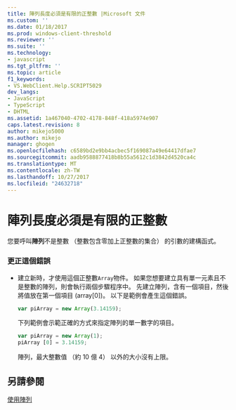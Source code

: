 ```yaml
---
title: 陣列長度必須是有限的正整數 |Microsoft 文件
ms.custom: ''
ms.date: 01/18/2017
ms.prod: windows-client-threshold
ms.reviewer: ''
ms.suite: ''
ms.technology:
- javascript
ms.tgt_pltfrm: ''
ms.topic: article
f1_keywords:
- VS.WebClient.Help.SCRIPT5029
dev_langs:
- JavaScript
- TypeScript
- DHTML
ms.assetid: 1a467040-4702-4178-848f-418a5974e907
caps.latest.revision: 8
author: mikejo5000
ms.author: mikejo
manager: ghogen
ms.openlocfilehash: c6589bd2e9bb4acbec5f169087a49e64417dfae7
ms.sourcegitcommit: aadb9588877418b8b55a5612c1d3842d4520ca4c
ms.translationtype: MT
ms.contentlocale: zh-TW
ms.lasthandoff: 10/27/2017
ms.locfileid: "24632718"
---
```

# <a name="array-length-must-be-a-finite-positive-integer"></a>陣列長度必須是有限的正整數
您要呼叫**陣列**不是整數 （整數包含零加上正整數的集合） 的引數的建構函式。  
  
### <a name="to-correct-this-error"></a>更正這個錯誤  
  
-   建立新時，才使用這個正整數`Array`物件。 如果您想要建立具有單一元素且不是整數的陣列，則會執行兩個步驟程序中。 先建立陣列，含有一個項目，然後將值放在第一個項目 (array[0])。 以下是範例會產生這個錯誤。  
  
    ```JavaScript  
    var piArray = new Array(3.14159);  
    ```  
  
     下列範例會示範正確的方式來指定陣列的單一數字的項目。  
  
    ```JavaScript  
    var piArray = new Array(1);  
    piArray [0] = 3.14159;  
    ```  
  
     陣列，最大整數值 （約 10 億 4） 以外的大小沒有上限。  
  
## <a name="see-also"></a>另請參閱  
 [使用陣列](../../javascript/advanced/using-arrays-javascript.md)